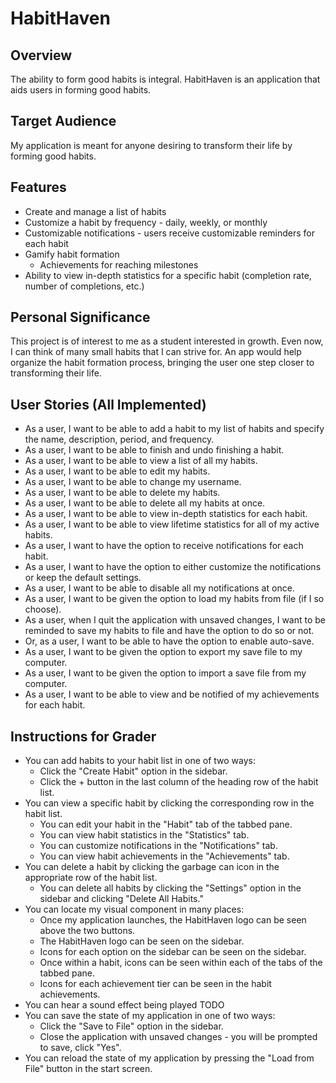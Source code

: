 # HabitHaven 

## Overview

The ability to form good habits is integral. HabitHaven is an application that 
aids users in forming good habits.  

## Target Audience

My application is meant for anyone desiring to transform their life by forming good
habits.

## Features
- Create and manage a list of habits
- Customize a habit by frequency - daily, weekly, or monthly
- Customizable notifications - users receive customizable reminders for each habit
- Gamify habit formation
  - Achievements for reaching milestones
- Ability to view in-depth statistics for a specific habit (completion rate, number of 
completions, etc.)
## Personal Significance
 This project is of interest to me as a student interested in growth. Even now, I can 
 think of many small habits that I can strive for. An app would help organize the 
 habit formation process, bringing the user one step closer to transforming their
 life.
 ## User Stories (All Implemented)
- As a user, I want to be able to add a habit to my list of habits and specify the
name, description, period, and frequency. 
- As a user, I want to be able to finish and undo finishing a habit.
- As a user, I want to be able to view a list of all my habits.
- As a user, I want to be able to edit my habits.
- As a user, I want to be able to change my username.
- As a user, I want to be able to delete my habits.
- As a user, I want to be able to delete all my habits at once.
- As a user, I want to be able to view in-depth statistics for each habit.
- As a user, I want to be able to view lifetime statistics for all of my active habits.
- As a user, I want to have the option to receive notifications for each habit.
- As a user, I want to have the option to either customize the notifications or keep the default settings.
- As a user, I want to be able to disable all my notifications at once.
- As a user, I want to be given the option to load my habits from file (if I so choose).
- As a user, when I quit the application with unsaved changes, I want to be reminded to save my habits to file and have the option to do so or not.
- Or, as a user, I want to be able to have the option to enable auto-save.
- As a user, I want to be given the option to export my save file to my computer.
- As a user, I want to be given the option to import a save file from my computer.
- As a user, I want to be able to view and be notified of my achievements for each habit.
## Instructions for Grader
- You can add habits to your habit list in one of two ways: 
  - Click the "Create Habit" option in the sidebar.
  - Click the + button in the last column of the heading row of the habit list.
- You can view a specific habit by clicking the corresponding row in the habit list.
  - You can edit your habit in the "Habit" tab of the tabbed pane.
  - You can view habit statistics in the "Statistics" tab. 
  - You can customize notifications in the "Notifications" tab.
  - You can view habit achievements in the "Achievements" tab.
- You can delete a habit by clicking the garbage can icon in the appropriate row of the habit list.
  - You can delete all habits by clicking the "Settings" option in the sidebar and clicking "Delete All Habits."
- You can locate my visual component in many places:
  - Once my application launches, the HabitHaven logo can be seen above the two buttons.
  - The HabitHaven logo can be seen on the sidebar. 
  - Icons for each option on the sidebar can be seen on the sidebar. 
  - Once within a habit, icons can be seen within each of the tabs of the tabbed pane.
  - Icons for each achievement tier can be seen in the habit achievements.
- You can hear a sound effect being played TODO
- You can save the state of my application in one of two ways: 
  - Click the "Save to File" option in the sidebar.
  - Close the application with unsaved changes - you will be prompted to save, click "Yes".
- You can reload the state of my application by pressing the "Load from File" button in the start screen.